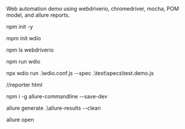 Web automation demo using webdriverio, chromedriver, mocha, POM model, and allure reports.

npm init -y

mpm init wdio

npm ls webdriverio

npm run wdio

npx wdio run .\wdio.conf.js --spec .\test\specs\test.demo.js

//reporter html

npm i -g allure-commandline --save-dev

allure generate .\allure-results --clean

allure open
